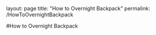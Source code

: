 layout: page
title: "How to Overnight Backpack"
permalink: /HowToOvernightBackpack

#How to Overnight Backpack

